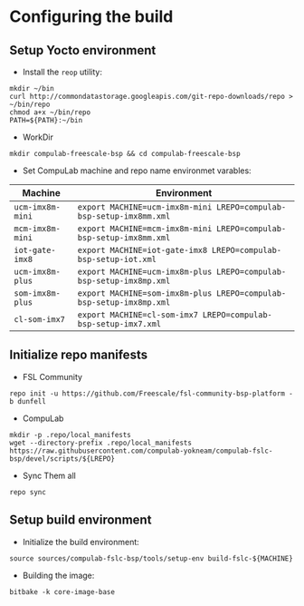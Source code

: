 # Configuring the build

## Setup Yocto environment

* Install the `reop` utility:
```
mkdir ~/bin
curl http://commondatastorage.googleapis.com/git-repo-downloads/repo > ~/bin/repo
chmod a+x ~/bin/repo
PATH=${PATH}:~/bin
```

* WorkDir
```
mkdir compulab-freescale-bsp && cd compulab-freescale-bsp
```
* Set CompuLab machine and repo name environmet varables:

Machine | Environment |
--- | --- |
`ucm-imx8m-mini` | `export MACHINE=ucm-imx8m-mini LREPO=compulab-bsp-setup-imx8mm.xml`
`mcm-imx8m-mini` | `export MACHINE=mcm-imx8m-mini LREPO=compulab-bsp-setup-imx8mm.xml`
`iot-gate-imx8`  | `export MACHINE=iot-gate-imx8 LREPO=compulab-bsp-setup-iot.xml`
`ucm-imx8m-plus` | `export MACHINE=ucm-imx8m-plus LREPO=compulab-bsp-setup-imx8mp.xml`
`som-imx8m-plus` | `export MACHINE=som-imx8m-plus LREPO=compulab-bsp-setup-imx8mp.xml`
`cl-som-imx7` | `export MACHINE=cl-som-imx7 LREPO=compulab-bsp-setup-imx7.xml`

## Initialize repo manifests

* FSL Community
```
repo init -u https://github.com/Freescale/fsl-community-bsp-platform -b dunfell
```

* CompuLab
```
mkdir -p .repo/local_manifests
wget --directory-prefix .repo/local_manifests https://raw.githubusercontent.com/compulab-yokneam/compulab-fslc-bsp/devel/scripts/${LREPO}
```

* Sync Them all
```
repo sync
```

## Setup build environment

* Initialize the build environment:
```
source sources/compulab-fslc-bsp/tools/setup-env build-fslc-${MACHINE}
```
* Building the image:
```
bitbake -k core-image-base
```
